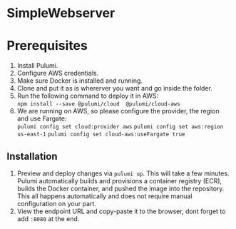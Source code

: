 # SimpleWebserver

# Prerequisites
1. Install Pulumi.  
2. Configure AWS credentials.  
3. Make sure Docker is installed and running.  
3. Clone and put it as is whererver you want and go inside the folder.  
4. Run the following command to deploy it in AWS:  
   `npm install --save @pulumi/cloud  @pulumi/cloud-aws`  
5. We are running on AWS, so please configure the provider, the region and use Fargate:  
   `pulumi config set cloud:provider aws`
   `pulumi config set aws:region us-east-1` 
   `pulumi config set cloud-aws:useFargate true`   

## Installation  

1. Preview and deploy changes via `pulumi up`. This will take a few minutes. 
   Pulumi automatically builds and provisions a container registry (ECR), builds the Docker container,
   and pushed the image into the repository. 
   This all happens automatically and does not require manual configuration on your part.  
2. View the endpoint URL and copy-paste it to the browser, dont forget to add `:8080` at the end.
